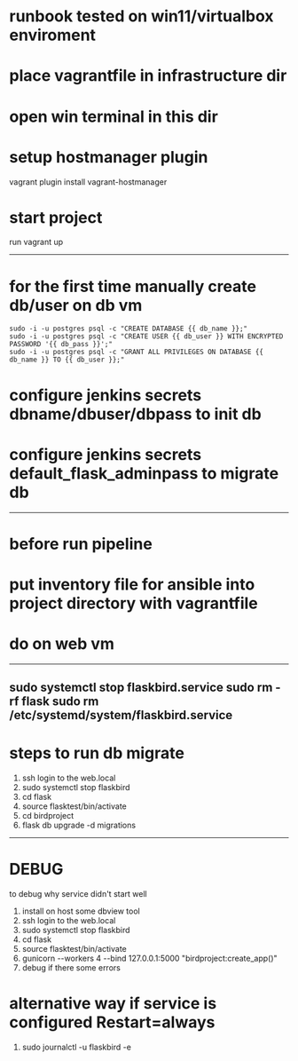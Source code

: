 # runbook tested on win11/virtualbox enviroment
# place vagrantfile in infrastructure dir 
# open win terminal in this dir

# setup hostmanager plugin

vagrant plugin install vagrant-hostmanager

# start project 

run vagrant up

----------------------------------------------------
# for the first time manually create db/user on db vm

    sudo -i -u postgres psql -c "CREATE DATABASE {{ db_name }};"
    sudo -i -u postgres psql -c "CREATE USER {{ db_user }} WITH ENCRYPTED PASSWORD '{{ db_pass }}';"
    sudo -i -u postgres psql -c "GRANT ALL PRIVILEGES ON DATABASE {{ db_name }} TO {{ db_user }};"



# configure jenkins secrets dbname/dbuser/dbpass to init db
# configure jenkins secrets default_flask_adminpass to migrate db

----------------------------------------------------
# before run pipeline 

# put inventory file for ansible into project directory with vagrantfile

# do on web vm
----------------------------------------------------
sudo systemctl stop flaskbird.service
sudo rm -rf flask
sudo rm /etc/systemd/system/flaskbird.service
----------------------------------------------------
# steps to run db migrate
1. ssh login to the web.local
3. sudo systemctl stop flaskbird
4. cd flask
5. source flasktest/bin/activate 
6. cd birdproject
7. flask db upgrade -d migrations



------------------------------------------------------
# DEBUG
to debug why service didn't start well 
1. install on host some dbview tool
2. ssh login to the web.local
3. sudo systemctl stop flaskbird
4. cd flask
5. source flasktest/bin/activate  
6. gunicorn --workers 4 --bind 127.0.0.1:5000 "birdproject:create_app()"
7. debug if there some errors

# alternative way if service is configured Restart=always
1. sudo journalctl -u flaskbird -e 
